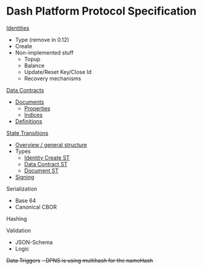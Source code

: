 # Dash Platform Protocol Specification

[Identities](identity.md)
 - Type (remove in 0.12)
 - Create
 - Non-implemented stuff
	 - Topup
	 - Balance
	 - Update/Reset Key/Close Id
	 - Recovery mechanisms

[Data Contracts](data-contract.md)
 - [Documents](document.md#document-overview)
   - [Properties](document.md#document-properties)
   - [Indices](document.md#document-indices)
 - [Definitions](document.md#definition-overview)

[State Transitions](state-transition.md)
 - [Overview / general structure](state-transition.md)
 - Types
   - [Identity Create ST](identity.md#identity-creation)
   - [Data Contract ST](data-contract.md#data-contract-creation)
   - [Document ST](document.md#document-submission)
 - [Signing](state-transition.md#state-transition-signing)

Serialization
 - Base 64
 - Canonical CBOR

Hashing

Validation
 - JSON-Schema
 - Logic

~~Data Triggers~~
~~- DPNS is using multihash for the nameHash~~
